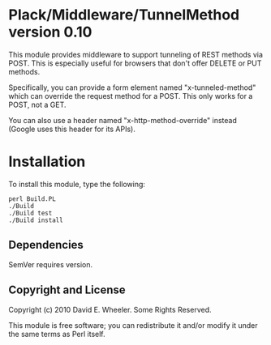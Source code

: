 Plack/Middleware/TunnelMethod version 0.10
==========================================

This module provides middleware to support tunneling of REST methods via
POST. This is especially useful for browsers that don't offer DELETE or
PUT methods. 

Specifically, you can provide a form element named "x-tunneled-method" which
can override the request method for a POST. This only works for a POST, not a
GET.

You can also use a header named "x-http-method-override" instead (Google uses
this header for its APIs).

Installation
============

To install this module, type the following:

    perl Build.PL
    ./Build
    ./Build test
    ./Build install

Dependencies
------------

SemVer requires version.

Copyright and License
---------------------

Copyright (c) 2010 David E. Wheeler. Some Rights Reserved.

This module is free software; you can redistribute it and/or modify it under
the same terms as Perl itself.

